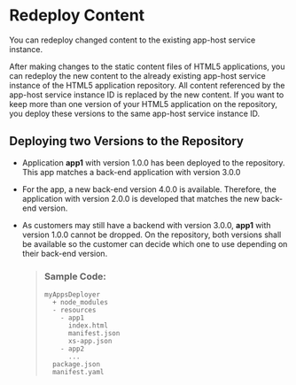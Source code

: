 <!-- loio9ed190c223b54f8cb7d72fae41b22c56 -->

# Redeploy Content

You can redeploy changed content to the existing app-host service instance.

After making changes to the static content files of HTML5 applications, you can redeploy the new content to the already existing app-host service instance of the HTML5 application repository. All content referenced by the app-host service instance ID is replaced by the new content. If you want to keep more than one version of your HTML5 application on the repository, you deploy these versions to the same app-host service instance ID.



## Deploying two Versions to the Repository

-   Application **app1** with version 1.0.0 has been deployed to the repository. This app matches a back-end application with version 3.0.0

-   For the app, a new back-end version 4.0.0 is available. Therefore, the application with version 2.0.0 is developed that matches the new back-end version.

-   As customers may still have a backend with version 3.0.0, **app1** with version 1.0.0 cannot be dropped. On the repository, both versions shall be available so the customer can decide which one to use depending on their back-end version.

    > ### Sample Code:  
    > ```
    > myAppsDeployer
    >   + node_modules
    >   - resources
    >     - app1
    >       index.html
    >       manifest.json
    >       xs-app.json
    >     - app2
    >       ...
    >   package.json
    >   manifest.yaml
    > 
    > ```


